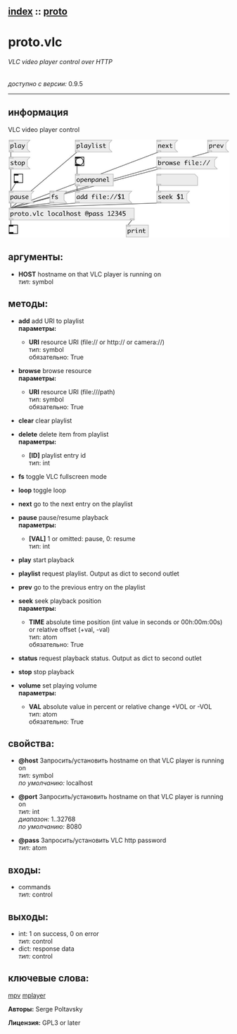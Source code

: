 [index](index.html) :: [proto](category_proto.html)
---

# proto.vlc

###### VLC video player control over HTTP

*доступно с версии:* 0.9.5

---


## информация
VLC video player control


[![example](../examples/img/proto.vlc.jpg)](../examples/pd/proto.vlc.pd)



## аргументы:

* **HOST**
hostname on that VLC player is running on<br>
_тип:_ symbol<br>



## методы:

* **add**
add URI to playlist<br>
  __параметры:__
  - **URI** resource URI (file:// or http:// or camera://)<br>
    тип: symbol <br>
    обязательно: True <br>

* **browse**
browse resource<br>
  __параметры:__
  - **URI** resource URI (file:///path)<br>
    тип: symbol <br>
    обязательно: True <br>

* **clear**
clear playlist<br>

* **delete**
delete item from playlist<br>
  __параметры:__
  - **[ID]** playlist entry id<br>
    тип: int <br>

* **fs**
toggle VLC fullscreen mode<br>

* **loop**
toggle loop<br>

* **next**
go to the next entry on the playlist<br>

* **pause**
pause/resume playback<br>
  __параметры:__
  - **[VAL]** 1 or omitted: pause, 0: resume<br>
    тип: int <br>

* **play**
start playback<br>

* **playlist**
request playlist. Output as dict to second outlet<br>

* **prev**
go to the previous entry on the playlist<br>

* **seek**
seek playback position<br>
  __параметры:__
  - **TIME** absolute time position (int value in seconds or 00h:00m:00s) or relative offset (+val, -val)<br>
    тип: atom <br>
    обязательно: True <br>

* **status**
request playback status. Output as dict to second outlet<br>

* **stop**
stop playback<br>

* **volume**
set playing volume<br>
  __параметры:__
  - **VAL** absolute value in percent or relative change +VOL or -VOL<br>
    тип: atom <br>
    обязательно: True <br>




## свойства:

* **@host** 
Запросить/установить hostname on that VLC player is running on<br>
_тип:_ symbol<br>
_по умолчанию:_ localhost<br>

* **@port** 
Запросить/установить hostname on that VLC player is running on<br>
_тип:_ int<br>
_диапазон:_ 1..32768<br>
_по умолчанию:_ 8080<br>

* **@pass** 
Запросить/установить VLC http password<br>
_тип:_ atom<br>



## входы:

* commands<br>
_тип:_ control



## выходы:

* int: 1 on success, 0 on error<br>
_тип:_ control
* dict: response data<br>
_тип:_ control



## ключевые слова:

[mpv](keywords/mpv.html)
[mplayer](keywords/mplayer.html)






**Авторы:** Serge Poltavsky




**Лицензия:** GPL3 or later






